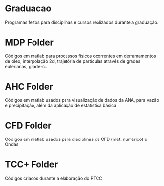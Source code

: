 # Graduacao
Programas feitos para disciplinas e cursos realizados durante a graduação.

# MDP Folder
Códigos em matlab para processos físicos ocorrentes em derramamentos de óleo, interpolação 2d, trajetória de partículas através de grades eulerianas, grade-c...

# AHC Folder
Códigos em matlab usados para visualização de dados da ANA, para vazão e precipitação, além da aplicação de estatística básica

# CFD Folder
Códigos em matlab usados para disciplinas de CFD (met. numérico) e Ondas

# TCC+ Folder
Códigos criados durante a elaboração do PTCC
